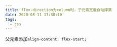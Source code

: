 ```yaml
---
title: flex-direction为column时，子元素宽度自动撑满
date: 2020-08-11 17:30:10
tags:
  - css
---
```


父元素添加`align-content: flex-start;`
